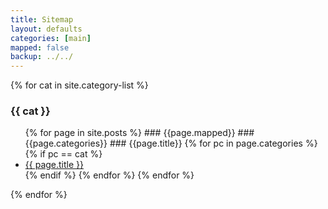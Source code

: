 ```yaml
---
title: Sitemap 
layout: defaults
categories: [main]
mapped: false
backup: ../../
---
```

{% for cat in site.category-list %}
### {{ cat }}
<ul>
{% for page in site.posts %}
### {{page.mapped}}
### {{page.categories}}
### {{page.title}}
{% for pc in page.categories %}
{% if pc == cat %}
<li><a href="{{ page.url }}">{{ page.title }}</a></li>
{% endif %}   <!-- cat-match-p -->
{% endfor %}  <!-- page-category -->
{% endfor %} <!-- page -->
</ul>
{% endfor %}  <!-- cat -->
